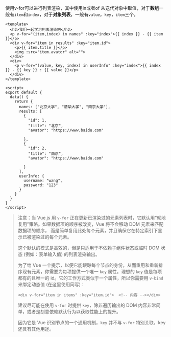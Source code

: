 使用v-for可以进行列表渲染，其中使用in或者of 从迭代对象中取值，对于**数组**一般有`item`和`index`，对于**对象列表**，一般有`value`，`key`，`item`三个。

```vue
<template>
  <h2>我们一起学习列表渲染吧</h2>
  <p v-for="(item,index) in names" :key="index">{{ index }} - {{ item }}</p>
  <div v-for="item in results" :key="item.id">
    <p>{{ item.title }}</p>
    <img :src="item.avator" alt="">
  </div>
  <div>
    <p v-for="(value, key, index) in userInfo" :key="index">{{ index }} - {{ key }} : {{ value }}</p>
  </div>
</template>

<script>
export default {
  data() {
    return {
      names: ["北京大学", "清华大学", "南京大学"],
      results: [
        {
          "id": 1,
          "title": "北京",
          "avator": "https://www.baidu.com"

        },
        {
          "id": 2,
          "title": "南京",
          "avator": "https://www.baidu.com"

        }
      ],
      userInfo: {
        username: "wang",
        password: "123"
      }
    }
  }
}
</script>
```

>注意：当 Vue.js 用 `v-for` 正在更新已渲染过的元素列表时，它默认用“就地复用”策略。如果数据项的顺序被改变，Vue 将不会移动 DOM 元素来匹配数据项的顺序， 而是简单复用此处每个元素，并且确保它在特定索引下显示已被渲染过的每个元素。
>
>这个默认的模式是高效的，但是只适用于不依赖子组件状态或临时 DOM 状态 (例如：表单输入值) 的列表渲染输出。
>
>为了给 Vue 一个提示，以便它能跟踪每个节点的身份，从而重用和重新排序现有元素，你需要为每项提供一个唯一 `key` 属性。理想的 `key` 值是每项都有的且唯一的 id。它的工作方式类似于一个属性，所以你需要用 `v-bind` 来绑定动态值 (在这里使用简写)：
>
>```vue
><div v-for="item in items" :key="item.id">  <!-- 内容 --></div>
>```
>
>建议尽可能在使用 `v-for` 时提供 `key`，除非遍历输出的 DOM 内容非常简单，或者是刻意依赖默认行为以获取性能上的提升。
>
>因为它是 Vue 识别节点的一个通用机制，`key` 并不与 `v-for` 特别关联，key 还具有其他用途。